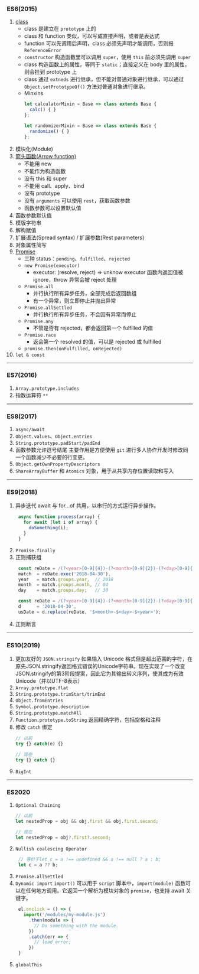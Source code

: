 ### ES6(2015)
1. [class](https://developer.mozilla.org/en-US/docs/Web/JavaScript/Reference/Classes)
   * class 是建立在 `prototype` 上的
   * class 和 function 类似，可以写成直接声明，或者是表达式
   * function 可以先调用后声明，class 必须先声明才能调用，否则报 `ReferenceError`
   * `constructor` 构造函数里可以调用 `super`，使用 `this` 前必须先调用 `super`
   * class 构造函数上的属性，等同于 `static`；直接定义在 body 里的属性，则会挂到 prototype 上
   * class 通过 `extneds` 进行继承，但不能对普通对象进行继承，可以通过 `Object.setPrototypeOf()` 方法对普通对象进行继承。
   * Minxins
     ``` js
     let calculatorMixin = Base => class extends Base {
       calc() { }
     };

     let randomizerMixin = Base => class extends Base {
       randomize() { }
     };
     ```
2. 模块化(Module)
3. [箭头函数(Arrow function)](https://developer.mozilla.org/en-US/docs/Web/JavaScript/Reference/Functions/Arrow_functions)
   * 不能用 new
   * 不能作为构造函数
   * 没有 this 和 super
   * 不能用 call、apply、bind
   * 没有 prototype
   * 没有 `arguments` 可以使用 `rest`，获取函数参数
   * 函数参数可以设置默认值
4. 函数参数默认值
5. 模版字符串
6. 解构赋值
7. 扩展语法(Spread syntax) / 扩展参数(Rest parameters)
8. 对象属性简写
9.  [Promise](https://developer.mozilla.org/en-US/docs/Web/JavaScript/Reference/Global_Objects/Promise)
    * 三种 status：`pending`、`fulfilled`、`rejected`
    * `new Promise(executor)`
      * executor: (resolve, reject) => unknow
      executor 函数内返回值被 ignore，throw 异常会被 reject 处理
    * `Promise.all`
      * 并行执行所有异步任务，全部完成后返回数组
      * 有一个异常，则立即停止并抛出异常
    * `Promise.allSettled`
      * 并行执行所有异步任务，不会因有异常而停止
    * `Promise.any`
      * 不管是否有 rejected，都会返回第一个 fulfilled 的值
    * `Promise.race`
      * 返会第一个 resolved 的值，可以是 rejected 或 fulfilled
    * `promise.then(onFulfilled, onRejected)`
10. `let & const`
---

### ES7(2016)
1. `Array.prototype.includes`
2. 指数运算符 `**`
---

### ES8(2017)
1. `async/await`
2. `Object.values`、`Object.entries`
3. `String.prototype.padStart/padEnd`
4. 函数参数允许逗号结尾
   主要作用是方便使用 `git` 进行多人协作开发时修改同一个函数减少不必要的行变更。
5. `Object.getOwnPropertyDescriptors`
6. `ShareArrayBuffer` 和 `Atomics` 对象，用于从共享内存位置读取和写入
---

### ES9(2018)
1. 异步迭代
   await 与 for...of 共用，以串行的方式运行异步操作。
   ``` js
    async function process(array) {
      for await (let i of array) {
        doSomething(i);
      }
    }
   ```
2. `Promise.finally`
3. 正则捕获组
   ``` js
    const reDate = /(?<year>[0-9]{4})-(?<month>[0-9]{2})-(?<day>[0-9]{2})/,
    match  = reDate.exec('2018-04-30'),
    year   = match.groups.year,  // 2018
    month  = match.groups.month, // 04
    day    = match.groups.day;   // 30

    const reDate = /(?<year>[0-9]{4})-(?<month>[0-9]{2})-(?<day>[0-9]{2})/,
    d      = '2018-04-30',
    usDate = d.replace(reDate, '$<month>-$<day>-$<year>');
   ```
4. 正则断言
---

### ES10(2019)
1. 更加友好的 `JSON.stringify`
   如果输入 Unicode 格式但是超出范围的字符，在原先JSON.stringify返回格式错误的Unicode字符串。现在实现了一个改变JSON.stringify的第3阶段提案，因此它为其输出转义序列，使其成为有效Unicode（并以UTF-8表示）
2. `Array.prototype.flat`
3. `String.prototype.trimStart/trimEnd`
4. `Object.fromEntries`
5. `Symbol.prototype.description`
6. `String.prototype.matchAll`
7. `Function.prototype.toString`
   返回精确字符，包括空格和注释
8. 修改 `catch` 绑定
   ``` js
   // 以前
   try {} catch(e) {}

   // 现在
   try {} catch {}
   ```
9. `BigInt`
---

### ES2020
1. `Optional Chaining`
   ``` js
   // 以前
   let nestedProp = obj && obj.first && obj.first.second;

   // 现在
   let nestedProp = obj?.first?.second;
   ```
2. `Nullish coalescing Operator`
   ``` js
    // 等价于let c = a !== undefined && a !== null ? a : b;
    let c = a ?? b;
   ```
3. `Promise.allSettled`
4. `Dynamic import`
   `import()` 可以用于 `script` 脚本中，`import(module)` 函数可以在任何地方调用。它返回一个解析为模块对象的 `promise`，也支持 await 关键字。
   ``` js
    el.onclick = () => {
      import('/modules/my-module.js')
        .then(module => {
          // Do something with the module.
        })
        .catch(err => {
          // load error;
        })
    }
   ```
5. `globalThis`